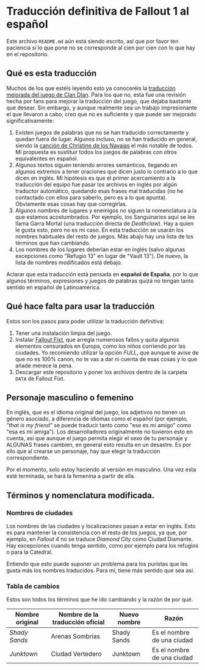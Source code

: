 # Traducción definitiva de Fallout 1 al español

Este archivo `README.md` aún está siendo escrito, así que por favor ten paciencia si lo que pone no se corresponde al cien por cien con lo que hay en el repositorio.

## Qué es esta traducción
Muchos de los que estéis leyendo esto ya conoceréis la [traducción mejorada del juego de Clan Dlan](http://academia.clandlan.net/?page=academia/view&id=307&title=Traduccion_mejorada_de_Fallout). Para los que no, esta fue una revisión hecha por fans para mejorar la traducción del juego, que dejaba bastante que desear. Sin embargo, y aunque realmente sea un trabajo impresionante el que llevaron a cabo, creo que no es suficiente y que puede ser mejorado significativamente:

1. Existen juegos de palabras que no se han traducido correctamente y quedan fuera de lugar. Algunos incluso, no se han traducido en general, siendo la [canción de Christine de los Navajas](https://fallout.fandom.com/wiki/Christine_(Blades)#Behind_the_scenes) el más notable de todos. Mi propuesta es sustituir todos los juegos de palabras con otros equivalentes en español.
2. Algunos textos siguen teniendo errores semánticos, llegando en algunos extremos a tener oraciones que dicen justo lo contrario a lo que dicen en inglés. Mi hipótesis es que el primer acercamiento a la traducción del equipo fue pasar los archivos en inglés por algún traductor automático, quedando esas frases mal traducidas (no he contactado con ellos para saberlo, pero es a lo que apunta). Obviamente esas cosas hay que corregirlas.
3. Algunos nombres de lugares y enemigos no siguen la nomenclatura a la que estamos acostumbrados. Por ejemplo, los Sanguinarios aquí se les llama Garra Mortal (una traducción directa de *Deathclaw*). Hay a quien le gusta esto, pero no es mi caso. En esta traducción se usarán los nombres habituales del resto de juegos. Más abajo hay una lista de los términos que han cambiando.
4. Los nombres de los lugares deberían estar en inglés (salvo algunas excepciones como "Refugio 13" en lugar de "Vault 13"). De nuevo, la lista de nombres modificados está debajo.

Aclarar que esta traducción está pensada en **español de España**, por lo que algunos términos, expresiones y juegos de palabras quizá no tengan tanto sentido en español de Latinoamérica.

## Qué hace falta para usar la traducción
Estos son los pasos para poder utilizar la traducción definitiva:

1. Tener una instalación limpia del juego.
2. Instalar [Fallout Fixt](https://www.nma-fallout.com/resources/fallout-fixt-full-all-fixes-and-mods.8), que arregla numerosos fallos y quita algunos elementos censurados en Europa, como los niños corriendo por las ciudades. Yo recomiendo utilizar la opción *FULL*, que aunque te avise de que no es 100% canon, no te vas a dar ni cuenta de esas cosas y lo que añade merece la pena.
3. Descargar este repositorio y poner los archivos dentro de la carpeta `DATA` de Fallout Fixt.

## Personaje masculino o femenino
En inglés, que es el idioma original del juego, los adjetivos no tienen un género asociado, a diferencia de idiomas como el español (por ejemplo, *"that is my friend"* se puede traducir tanto como "ese es mi amigo" como "esa es mi amiga"). Los desarrolladores originalmente no tuvieron esto en cuenta, así que aunque el juego permita elegir el sexo de tu personaje y ALGUNAS frases cambien, en general esto resulta en un desastre. Es por ello que al crearse un personaje, hay que elegir la traducción correspondiente.

Por el momento, solo estoy haciendo al versión en masculino. Una vez esta esté terminada, se hará la femenina a partir de ella.

## Términos y nomenclatura modificada.

### Nombres de ciudades
Los nombres de las ciudades y localizaciones pasan a estar en inglés. Esto es para mantener la consistencia con el resto de los juegos, ya que, por ejemplo, en *Fallout 4* no se traduce *Diamond City* como Ciudad Diamante. Hay excepciones cuando tenga sentido, como por ejemplo para los refugios o para la Catedral.

Entiendo que esto puede suponer un problema para los puristas que les gusta más los nombres traducidos. Para mí, tiene más sentido que sea así.

### Tabla de cambios
Estos son todos los términos que he ido cambiando y la razón de por qué.

| Nombre original | Nombre de la traducción oficial | Nuevo nombre | Razón |
|-----------------|---------------------------------|--------------|-------|
| *Shady Sands* | Arenas Sombrías | Shady Sands | Es el nombre de una ciudad |
| *Junktown* | Ciudad Vertedero | Junktown | Es el nombre de una ciudad |